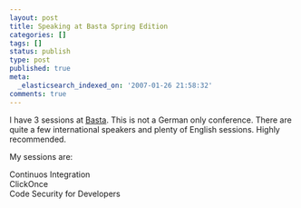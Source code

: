 ```yaml
---
layout: post
title: Speaking at Basta Spring Edition
categories: []
tags: []
status: publish
type: post
published: true
meta:
  _elasticsearch_indexed_on: '2007-01-26 21:58:32'
comments: true
---
```

<p>I have 3 sessions at <a href="http://www.basta.net">Basta</a>. This is not a German only conference. There are quite a few international speakers and plenty of English sessions. Highly recommended. </p>  <p>My sessions are:</p>  <p>Continuos Integration   <br />ClickOnce    <br />Code Security for Developers</p>
